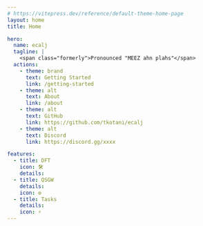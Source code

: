 ```yaml
---
# https://vitepress.dev/reference/default-theme-home-page
layout: home
title: Home

hero:
  name: ecalj
  tagline: |
    <span class="formerly">Pronounced "MEEZ ahn plahs"</span>
  actions:
    - theme: brand
      text: Getting Started
      link: /getting-started
    - theme: alt
      text: About
      link: /about
    - theme: alt
      text: GitHub
      link: https://github.com/tkotani/ecalj
    - theme: alt
      text: Discord
      link: https://discord.gg/xxxx

features:
  - title: DFT
    icon: 🛠️
    details:
  - title: QSGW
    details:
    icon: ⚙
  - title: Tasks
    details:
    icon: ⚡
---
```


<style>
.formerly {
    font-size: 0.7em;
    color: #666;
}
</style>
